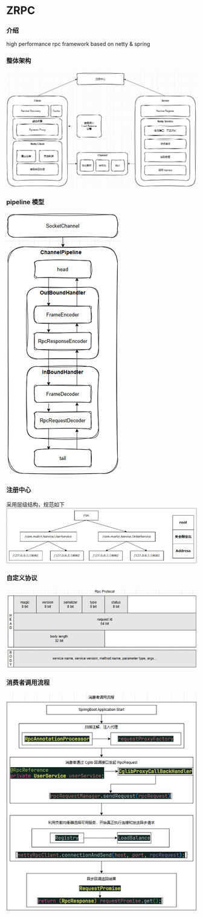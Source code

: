 # ZRPC

### 介绍

high performance rpc framework based on netty & spring

### 整体架构

![img.png](img/framework.png)

### pipeline 模型

![img.png](img/pipeline.png)

### 注册中心
采用层级结构，规范如下
![img.png](img/registry.png)

### 自定义协议

![img.png](img/protocol.png)

### 消费者调用流程

![img.png](img/consumer.png)
